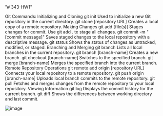 "# 343-HW1" 

Git Commands:
Initializing and Cloning
git init
Used to initialize a new Git repository in the current directory.
git clone [repository URL]
Creates a local copy of a remote repository.
Making Changes
git add [file(s)]
Stages changes for commit. Use git add . to stage all changes.
git commit -m "[commit message]"
Saves staged changes to the local repository with a descriptive message.
git status
Shows the status of changes as untracked, modified, or staged.
Branching and Merging
git branch
Lists all local branches in the current repository.
git branch [branch-name]
Creates a new branch.
git checkout [branch-name]
Switches to the specified branch.
git merge [branch-name]
Merges the specified branch into the current branch.
Remote Repository Operations
git remote add origin [repository URL]
Connects your local repository to a remote repository.
git push origin [branch-name]
Uploads local branch commits to the remote repository.
git pull
Fetches and merges changes from the remote repository to your local repository.
Viewing Information
git log
Displays the commit history for the current branch.
git diff
Shows the differences between working directory and last commit.

![image](https://github.com/user-attachments/assets/d4bf3db8-bf1e-4464-a90f-765bf3b8d9b0)

